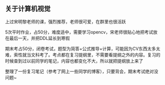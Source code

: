 ## 关于计算机视觉

上过宋明黎老师的课，强烈推荐，老师很可爱，在群里也很活跃

5次平时作业，占50分，难度适中，需要学习opencv，宋老师很贴心地把考试放在最后一天，并把DDL延长到寒假

期末考占50分，闭卷考试，题型为简答+公式推导+计算，可能因为CV东西太多太难，索性就当文科考了。考点都在复习提纲里，不需要看提纲之外的内容。复习的时候查到过以前同学的笔记，内容也都变化不大，所以就把提纲放上来了

整理了一份复习笔记（参考了网上一些同学的博客），只要背会，期末考试绝对没问题~